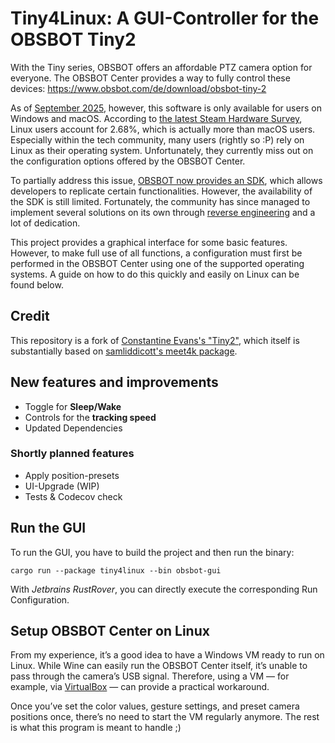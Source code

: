 # Tiny4Linux: A GUI-Controller for the OBSBOT Tiny2

With the Tiny series, OBSBOT offers an affordable PTZ camera option for everyone.
The OBSBOT Center provides a way to fully control these devices: https://www.obsbot.com/de/download/obsbot-tiny-2

As of [September 2025](https://web.archive.org/web/20251008100439/https://www.obsbot.com/download/obsbot-tiny-2), however, this software is only available for users on Windows and macOS.
According to [the latest Steam Hardware Survey](https://web.archive.org/web/20251008101418/https://store.steampowered.com/hwsurvey/Steam-Hardware-Software-Survey-Welcome-to-Steam), Linux users account for 2.68%, which is actually more than macOS users.
Especially within the tech community, many users (rightly so :P) rely on Linux as their operating system.
Unfortunately, they currently miss out on the configuration options offered by the OBSBOT Center.

To partially address this issue, [OBSBOT now provides an SDK](https://www.obsbot.com/de/sdk), which allows developers to replicate certain functionalities.
However, the availability of the SDK is still limited.
Fortunately, the community has since managed to implement several solutions on its own through [reverse engineering](https://github.com/taxfromdk/obsbot_tiny_reversing) and a lot of dedication.

This project provides a graphical interface for some basic features.
However, to make full use of all functions, a configuration must first be performed in the OBSBOT Center using one of the supported operating systems.
A guide on how to do this quickly and easily on Linux can be found below.

## Credit

This repository is a fork of [Constantine Evans's "Tiny2"](https://github.com/cgevans/tiny2),
which itself is substantially based on [samliddicott's meet4k package](https://github.com/samliddicott/meet4k).

## New features and improvements

- Toggle for **Sleep/Wake**
- Controls for the **tracking speed**
- Updated Dependencies

### Shortly planned features

- Apply position-presets
- UI-Upgrade (WIP)
- Tests & Codecov check

## Run the GUI

To run the GUI, you have to build the project and then run the binary:

```shell
cargo run --package tiny4linux --bin obsbot-gui
```

With *Jetbrains RustRover*, you can directly execute the corresponding Run Configuration.

## Setup OBSBOT Center on Linux

From my experience, it’s a good idea to have a Windows VM ready to run on Linux.
While Wine can easily run the OBSBOT Center itself, it’s unable to pass through the camera’s USB signal.
Therefore, using a VM — for example, via [VirtualBox](https://wiki.archlinux.org/title/VirtualBox) — can provide a practical workaround.

Once you’ve set the color values, gesture settings, and preset camera positions once, there’s no need to start the VM regularly anymore.
The rest is what this program is meant to handle ;)
